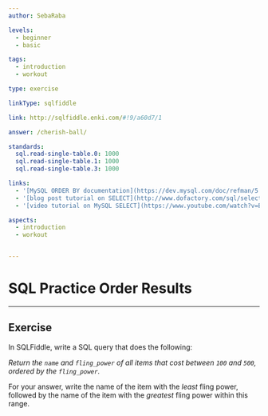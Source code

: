 ```yaml
---
author: SebaRaba

levels:
  - beginner
  - basic

tags:
  - introduction
  - workout

type: exercise

linkType: sqlfiddle

link: http://sqlfiddle.enki.com/#!9/a60d7/1

answer: /cherish-ball/

standards:
  sql.read-single-table.0: 1000
  sql.read-single-table.1: 1000
  sql.read-single-table.3: 1000

links:
  - '[MySQL ORDER BY documentation](https://dev.mysql.com/doc/refman/5.7/en/order-by-optimization.html){documentation}'
  - '[blog post tutorial on SELECT](http://www.dofactory.com/sql/select){website}'
  - '[video tutorial on MySQL SELECT](https://www.youtube.com/watch?v=BgK88mlgA6I){video}'

aspects:
  - introduction
  - workout


---
```


# SQL Practice Order Results

---        
## Exercise

In SQLFiddle, write a SQL query that does the following:

*Return the `name` and `fling_power` of all items that cost between `100` and `500`, ordered by the `fling_power`.*

For your answer, write the name of the item with the *least* fling power, followed by the name of the item with the *greatest* fling power within this range.
 
 
